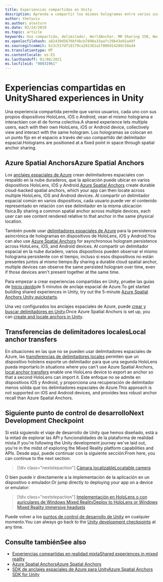 ```yaml
---
title: Experiencias compartidas en Unity
description: Aprenda a compartir los mismos hologramas entre varios usuarios de una aplicación de Unity con los delimitadores espaciales de Azure.
author: thetuvix
ms.author: alexturn
ms.date: 02/24/2019
ms.topic: article
keywords: Uso compartido, delimitador, WorldAnchor, MR Sharing 250, WorldAnchorTransferBatch, SpatialPerception, Azure, anclajes espaciales de Azure, ASA, auriculares de realidad mixta, auriculares de la realidad mixta de Windows, auriculares de realidad virtual
ms.openlocfilehash: a82439d5676bf4bcb7898a33aafc29b43e91a49f
ms.sourcegitcommit: b13c517df19179ca281362a1f006914289c58ad4
ms.translationtype: MT
ms.contentlocale: es-ES
ms.lasthandoff: 01/08/2021
ms.locfileid: "98031961"
---
```

# <a name="shared-experiences-in-unity"></a><span data-ttu-id="76965-104">Experiencias compartidas en Unity</span><span class="sxs-lookup"><span data-stu-id="76965-104">Shared experiences in Unity</span></span>

<span data-ttu-id="76965-105">Una experiencia compartida permite que varios usuarios, cada uno con sus propios dispositivos HoloLens, iOS o Android, vean el mismo holograma e interactúen con él de forma colectiva.</span><span class="sxs-lookup"><span data-stu-id="76965-105">A shared experience lets multiple users, each with their own HoloLens, iOS or Android device, collectively view and interact with the same hologram.</span></span> <span data-ttu-id="76965-106">Los hologramas se colocan en un punto fijo en el espacio a través del uso compartido del delimitador espacial.</span><span class="sxs-lookup"><span data-stu-id="76965-106">Holograms are positioned at a fixed point in space through spatial anchor sharing.</span></span>

## <a name="azure-spatial-anchors"></a><span data-ttu-id="76965-107">Azure Spatial Anchors</span><span class="sxs-lookup"><span data-stu-id="76965-107">Azure Spatial Anchors</span></span>

<span data-ttu-id="76965-108">Los <a href="https://docs.microsoft.com/azure/spatial-anchors/overview" target="_blank">anclajes espaciales de Azure</a> crean delimitadores espaciales con respaldo en la nube duraderos, que la aplicación puede ubicar en varios dispositivos HoloLens, iOS y Android.</span><span class="sxs-lookup"><span data-stu-id="76965-108"><a href="https://docs.microsoft.com/azure/spatial-anchors/overview" target="_blank">Azure Spatial Anchors</a> create durable cloud-backed spatial anchors, which your app can then locate across multiple HoloLens, iOS and Android devices.</span></span>  <span data-ttu-id="76965-109">Al compartir un delimitador espacial común en varios dispositivos, cada usuario puede ver el contenido representado en relación con ese delimitador en la misma ubicación física.</span><span class="sxs-lookup"><span data-stu-id="76965-109">By sharing a common spatial anchor across multiple devices, each user can see content rendered relative to that anchor in the same physical location.</span></span> 

<span data-ttu-id="76965-110">También puede usar <a href="https://docs.microsoft.com/azure/spatial-anchors/overview" target="_blank">delimitadores espaciales de Azure</a> para la persistencia asincrónica de hologramas en dispositivos de HoloLens, iOS y Android.</span><span class="sxs-lookup"><span data-stu-id="76965-110">You can also use <a href="https://docs.microsoft.com/azure/spatial-anchors/overview" target="_blank">Azure Spatial Anchors</a> for asynchronous hologram persistence across HoloLens, iOS, and Android devices.</span></span>  <span data-ttu-id="76965-111">Al compartir un delimitador espacial en la nube duradero, varios dispositivos pueden observar el mismo holograma persistente con el tiempo, incluso si esos dispositivos no están presentes juntos al mismo tiempo.</span><span class="sxs-lookup"><span data-stu-id="76965-111">By sharing a durable cloud spatial anchor, multiple devices can observe the same persisted hologram over time, even if those devices aren't present together at the same time.</span></span>

<span data-ttu-id="76965-112">Para empezar a crear experiencias compartidas en Unity, pruebe las guías de <a href="https://docs.microsoft.com/azure/spatial-anchors/unity-overview" target="_blank">Inicio rápido</a>de 5 minutos de anclaje espacial de Azure.</span><span class="sxs-lookup"><span data-stu-id="76965-112">To get started building shared experiences in Unity, try out the 5-minute <a href="https://docs.microsoft.com/azure/spatial-anchors/unity-overview" target="_blank">Azure Spatial Anchors Unity quickstarts</a>.</span></span>

<span data-ttu-id="76965-113">Una vez configurados los anclajes espaciales de Azure, puede <a href="https://docs.microsoft.com/azure/spatial-anchors/concepts/create-locate-anchors-unity" target="_blank">crear y buscar delimitadores en Unity</a>.</span><span class="sxs-lookup"><span data-stu-id="76965-113">Once Azure Spatial Anchors is set up, you can <a href="https://docs.microsoft.com/azure/spatial-anchors/concepts/create-locate-anchors-unity" target="_blank">create and locate anchors in Unity</a>.</span></span>

## <a name="local-anchor-transfers"></a><span data-ttu-id="76965-114">Transferencias de delimitadores locales</span><span class="sxs-lookup"><span data-stu-id="76965-114">Local anchor transfers</span></span>

<span data-ttu-id="76965-115">En situaciones en las que no se pueden usar delimitadores espaciales de Azure, las [transferencias de delimitadores locales](../../out-of-scope/local-anchor-transfers-in-unity.md) permiten que un dispositivo hololens exporte un delimitador para que una segunda HoloLens pueda importarlo.</span><span class="sxs-lookup"><span data-stu-id="76965-115">In situations where you can't use Azure Spatial Anchors, [local anchor transfers](../../out-of-scope/local-anchor-transfers-in-unity.md) enable one HoloLens device to export an anchor so that a second HoloLens can import it.</span></span>  <span data-ttu-id="76965-116">Este enfoque no se admite en dispositivos iOS y Android, y proporciona una recuperación de delimitador menos sólida que los delimitadores espaciales de Azure.</span><span class="sxs-lookup"><span data-stu-id="76965-116">This approach is not supported on iOS and Android devices, and provides less robust anchor recall than Azure Spatial Anchors.</span></span>

## <a name="next-development-checkpoint"></a><span data-ttu-id="76965-117">Siguiente punto de control de desarrollo</span><span class="sxs-lookup"><span data-stu-id="76965-117">Next Development Checkpoint</span></span>

<span data-ttu-id="76965-118">Si está siguiendo el viaje de desarrollo de Unity que hemos diseñado, está a la mitad de explorar las API y funcionalidades de la plataforma de realidad mixta.</span><span class="sxs-lookup"><span data-stu-id="76965-118">If you're following the Unity development journey we've laid out, you're in the midst of exploring the Mixed Reality platform capabilities and APIs.</span></span> <span data-ttu-id="76965-119">Desde aquí, puede continuar con la siguiente sección:</span><span class="sxs-lookup"><span data-stu-id="76965-119">From here, you can continue to the next section:</span></span>

> [!div class="nextstepaction"]
> [<span data-ttu-id="76965-120">Cámara localizable</span><span class="sxs-lookup"><span data-stu-id="76965-120">Locatable camera</span></span>](locatable-camera-in-unity.md)

<span data-ttu-id="76965-121">O bien puede ir directamente a la implementación de la aplicación en un dispositivo o emulador:</span><span class="sxs-lookup"><span data-stu-id="76965-121">Or jump directly to deploying your app on a device or emulator:</span></span>

> [!div class="nextstepaction"]
> [<span data-ttu-id="76965-122">Implementación en HoloLens o con auriculares de Windows Mixed Reality</span><span class="sxs-lookup"><span data-stu-id="76965-122">Deploy to HoloLens or Windows Mixed Reality immersive headsets</span></span>](../platform-capabilities-and-apis/using-visual-studio.md)

<span data-ttu-id="76965-123">Puede volver a los [puntos de control de desarrollo de Unity](unity-development-overview.md#3-platform-capabilities-and-apis) en cualquier momento.</span><span class="sxs-lookup"><span data-stu-id="76965-123">You can always go back to the [Unity development checkpoints](unity-development-overview.md#3-platform-capabilities-and-apis) at any time.</span></span>

## <a name="see-also"></a><span data-ttu-id="76965-124">Consulte también</span><span class="sxs-lookup"><span data-stu-id="76965-124">See also</span></span>
* [<span data-ttu-id="76965-125">Experiencias compartidas en realidad mixta</span><span class="sxs-lookup"><span data-stu-id="76965-125">Shared experiences in mixed reality</span></span>](../platform-capabilities-and-apis/shared-experiences-in-mixed-reality.md)
* <span data-ttu-id="76965-126"><a href="https://docs.microsoft.com/azure/spatial-anchors" target="_blank">Azure Spatial Anchors</a></span><span class="sxs-lookup"><span data-stu-id="76965-126"><a href="https://docs.microsoft.com/azure/spatial-anchors" target="_blank">Azure Spatial Anchors</a></span></span>
* <span data-ttu-id="76965-127"><a href="https://docs.microsoft.com/dotnet/api/Microsoft.Azure.SpatialAnchors" target="_blank">SDK de anclajes espaciales de Azure para Unity</a></span><span class="sxs-lookup"><span data-stu-id="76965-127"><a href="https://docs.microsoft.com/dotnet/api/Microsoft.Azure.SpatialAnchors" target="_blank">Azure Spatial Anchors SDK for Unity</a></span></span>
